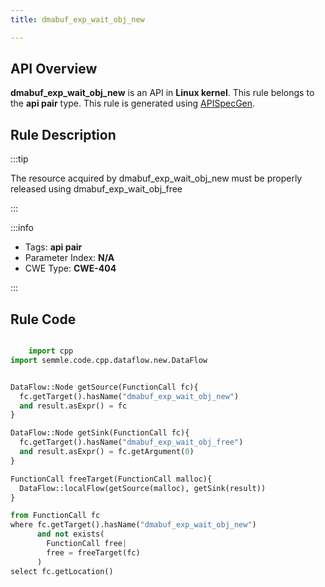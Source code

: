 ```yaml
---
title: dmabuf_exp_wait_obj_new

---
```



## API Overview
**dmabuf_exp_wait_obj_new** is an API in **Linux kernel**. This rule belongs to the **api pair** type. This rule is generated using [APISpecGen](../../tools/APISpecGen).
## Rule Description

:::tip

The resource acquired by dmabuf_exp_wait_obj_new must be properly released using dmabuf_exp_wait_obj_free

:::

:::info

- Tags: **api pair**
- Parameter Index: **N/A**
- CWE Type: **CWE-404**

:::

## Rule Code
```python

    import cpp
import semmle.code.cpp.dataflow.new.DataFlow


DataFlow::Node getSource(FunctionCall fc){
  fc.getTarget().hasName("dmabuf_exp_wait_obj_new")
  and result.asExpr() = fc
}

DataFlow::Node getSink(FunctionCall fc){
  fc.getTarget().hasName("dmabuf_exp_wait_obj_free")
  and result.asExpr() = fc.getArgument(0)
}

FunctionCall freeTarget(FunctionCall malloc){
  DataFlow::localFlow(getSource(malloc), getSink(result))
}

from FunctionCall fc
where fc.getTarget().hasName("dmabuf_exp_wait_obj_new")
      and not exists(
        FunctionCall free| 
        free = freeTarget(fc)
      )
select fc.getLocation()

    
```
